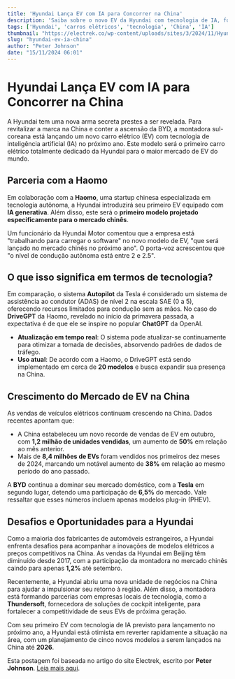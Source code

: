 ```yaml
---
title: 'Hyundai Lança EV com IA para Concorrer na China'
description: 'Saiba sobre o novo EV da Hyundai com tecnologia de IA, focado no mercado chinês.'
tags: ['Hyundai', 'carros elétricos', 'tecnologia', 'China', 'IA']
thumbnail: "https://electrek.co/wp-content/uploads/sites/3/2024/11/Hyundai-AI-powered-EV.jpeg?quality=82&strip=all&w=1400"
slug: "hyundai-ev-ia-china"
author: "Peter Johnson"
date: "15/11/2024 06:01"
---
```


# Hyundai Lança EV com IA para Concorrer na China

A Hyundai tem uma nova arma secreta prestes a ser revelada. Para revitalizar a marca na China e conter a ascensão da BYD, a montadora sul-coreana está lançando um novo carro elétrico (EV) com tecnologia de inteligência artificial (IA) no próximo ano. Este modelo será o primeiro carro elétrico totalmente dedicado da Hyundai para o maior mercado de EV do mundo.

## Parceria com a Haomo

Em colaboração com a **Haomo**, uma startup chinesa especializada em tecnologia autônoma, a Hyundai introduzirá seu primeiro EV equipado com **IA generativa**. Além disso, este será o **primeiro modelo projetado especificamente para o mercado chinês**.

Um funcionário da Hyundai Motor comentou que a empresa está "trabalhando para carregar o software" no novo modelo de EV, "que será lançado no mercado chinês no próximo ano". O porta-voz acrescentou que "o nível de condução autônoma está entre 2 e 2.5".

## O que isso significa em termos de tecnologia?

Em comparação, o sistema **Autopilot** da Tesla é considerado um sistema de assistência ao condutor (ADAS) de nível 2 na escala SAE (0 a 5), oferecendo recursos limitados para condução sem as mãos. No caso do **DriveGPT** da Haomo, revelado no início da primavera passada, a expectativa é de que ele se inspire no popular **ChatGPT** da OpenAI.

- **Atualização em tempo real**: O sistema pode atualizar-se continuamente para otimizar a tomada de decisões, absorvendo padrões de dados de tráfego.
- **Uso atual**: De acordo com a Haomo, o DriveGPT está sendo implementado em cerca de **20 modelos** e busca expandir sua presença na China.

## Crescimento do Mercado de EV na China

As vendas de veículos elétricos continuam crescendo na China. Dados recentes apontam que:

- A China estabeleceu um novo recorde de vendas de EV em outubro, com **1,2 milhão de unidades vendidas**, um aumento de **50%** em relação ao mês anterior.
- Mais de **8,4 milhões de EVs** foram vendidos nos primeiros dez meses de 2024, marcando um notável aumento de **38%** em relação ao mesmo período do ano passado.

A **BYD** continua a dominar seu mercado doméstico, com a **Tesla** em segundo lugar, detendo uma participação de **6,5%** do mercado. Vale ressaltar que esses números incluem apenas modelos plug-in (PHEV).

## Desafios e Oportunidades para a Hyundai

Como a maioria dos fabricantes de automóveis estrangeiros, a Hyundai enfrenta desafios para acompanhar a inovações de modelos elétricos a preços competitivos na China. As vendas da Hyundai em Beijing têm diminuído desde 2017, com a participação da montadora no mercado chinês caindo para apenas **1,2%** até setembro.

Recentemente, a Hyundai abriu uma nova unidade de negócios na China para ajudar a impulsionar seu retorno à região. Além disso, a montadora está formando parcerias com empresas locais de tecnologia, como a **Thundersoft**, fornecedora de soluções de cockpit inteligente, para fortalecer a competitividade de seus EVs de próxima geração.

Com seu primeiro EV com tecnologia de IA previsto para lançamento no próximo ano, a Hyundai está otimista em reverter rapidamente a situação na área, com um planejamento de cinco novos modelos a serem lançados na China até **2026**.

Esta postagem foi baseada no artigo do site Electrek, escrito por **Peter Johnson**. [Leia mais aqui](https://electrek.co/2024/11/14/hyundai-launching-ai-powered-ev-keep-pace-china/).